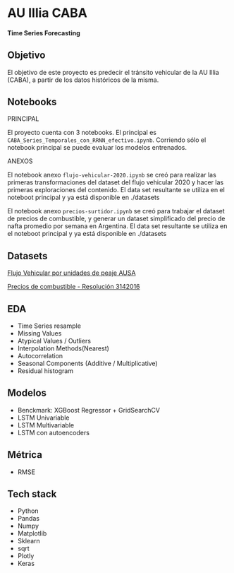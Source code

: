 
# AU Illia CABA
#### Time Series Forecasting



## Objetivo

El objetivo de este proyecto es predecir el tránsito vehicular de la AU Illia (CABA), a partir de los datos históricos de la misma.

## Notebooks

PRINCIPAL

El proyecto cuenta con 3 notebooks. El principal es `CABA_Series_Temporales_con_RRNN_efectivo.ipynb`. Corriendo sólo el notebook principal se puede evaluar los modelos entrenados.

ANEXOS

El notebook anexo `flujo-vehicular-2020.ipynb` se creó para realizar las primeras transformaciones del dataset del flujo vehicular 2020 y hacer las primeras exploraciones del contenido. El data set resultante se utiliza en el noteboot principal y ya está disponible en ./datasets

El notebook anexo `precios-surtidor.ipynb` se creó para trabajar el dataset de precios de combustible, y generar un dataset simplificado del precio de nafta promedio por semana en Argentina. El data set resultante se utiliza en el noteboot principal y ya está disponible en ./datasets


## Datasets

[Flujo Vehicular por unidades de peaje AUSA](https://data.buenosaires.gob.ar/dataset/flujo-vehicular-por-unidades-peaje-ausa)

[Precios de combustible - Resolución 3142016](https://datos.gob.ar/dataset/energia-precios-surtidor---resolucion-3142016/archivo/energia_80ac25de-a44a-4445-9215-090cf55cfda5)

## EDA

- Time Series resample
- Missing Values
- Atypical Values / Outliers
- Interpolation Methods(Nearest)
- Autocorrelation
- Seasonal Components (Additive / Multiplicative)
- Residual histogram

## Modelos

- Benckmark: XGBoost Regressor + GridSearchCV
- LSTM Univariable
- LSTM Multivariable
- LSTM con autoencoders

## Métrica

- RMSE

## Tech stack

- Python
- Pandas
- Numpy
- Matplotlib
- Sklearn
- sqrt
- Plotly
- Keras